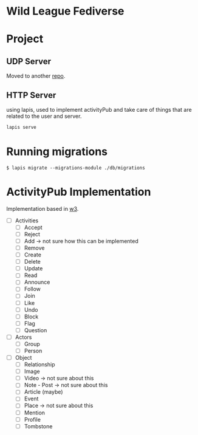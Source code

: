 # Wild League Fediverse

# Project

## UDP Server
Moved to another [repo](https://github.com/Wild-League/udp-server).

## HTTP Server
using lapis, used to implement activityPub and take care of things that are related to the user and server.

```bash
lapis serve
```

# Running migrations
`$ lapis migrate --migrations-module ./db/migrations`

# ActivityPub Implementation
Implementation based in [w3](https://www.w3.org/TR/activitystreams-vocabulary/).

- [ ] Activities
  - [ ] Accept
  - [ ] Reject
  - [ ] Add -> not sure how this can be implemented
  - [ ] Remove
  - [ ] Create
  - [ ] Delete
  - [ ] Update
  - [ ] Read
  - [ ] Announce
  - [ ] Follow
  - [ ] Join
  - [ ] Like
  - [ ] Undo
  - [ ] Block
  - [ ] Flag
  - [ ] Question
- [ ] Actors
  - [ ] Group
  - [ ] Person
- [ ] Object
  - [ ] Relationship
  - [ ] Image
  - [ ] Video -> not sure about this
  - [ ] Note - Post -> not sure about this
  - [ ] Article (maybe)
  - [ ] Event
  - [ ] Place -> not sure about this
  - [ ] Mention
  - [ ] Profile
  - [ ] Tombstone
